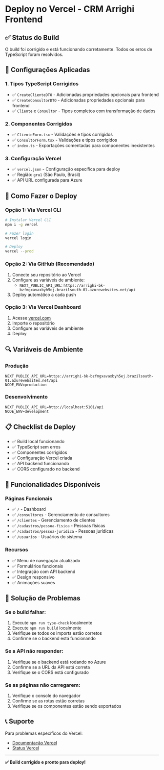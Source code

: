 # Deploy no Vercel - CRM Arrighi Frontend

## ✅ Status do Build

O build foi corrigido e está funcionando corretamente. Todos os erros de TypeScript foram resolvidos.

## 🔧 Configurações Aplicadas

### 1. **Tipos TypeScript Corrigidos**
- ✅ `CreateClienteDTO` - Adicionadas propriedades opcionais para frontend
- ✅ `CreateConsultorDTO` - Adicionadas propriedades opcionais para frontend
- ✅ `Cliente` e `Consultor` - Tipos completos com transformação de dados

### 2. **Componentes Corrigidos**
- ✅ `ClienteForm.tsx` - Validações e tipos corrigidos
- ✅ `ConsultorForm.tsx` - Validações e tipos corrigidos
- ✅ `index.ts` - Exportações comentadas para componentes inexistentes

### 3. **Configuração Vercel**
- ✅ `vercel.json` - Configuração específica para deploy
- ✅ Região: `gru1` (São Paulo, Brasil)
- ✅ API URL configurada para Azure

## 🚀 Como Fazer o Deploy

### **Opção 1: Via Vercel CLI**
```bash
# Instalar Vercel CLI
npm i -g vercel

# Fazer login
vercel login

# Deploy
vercel --prod
```

### **Opção 2: Via GitHub (Recomendado)**
1. Conecte seu repositório ao Vercel
2. Configure as variáveis de ambiente:
   - `NEXT_PUBLIC_API_URL`: `https://arrighi-bk-bzfmgxavaxbyh5ej.brazilsouth-01.azurewebsites.net/api`
3. Deploy automático a cada push

### **Opção 3: Via Vercel Dashboard**
1. Acesse [vercel.com](https://vercel.com)
2. Importe o repositório
3. Configure as variáveis de ambiente
4. Deploy

## 🔍 Variáveis de Ambiente

### **Produção**
```env
NEXT_PUBLIC_API_URL=https://arrighi-bk-bzfmgxavaxbyh5ej.brazilsouth-01.azurewebsites.net/api
NODE_ENV=production
```

### **Desenvolvimento**
```env
NEXT_PUBLIC_API_URL=http://localhost:5101/api
NODE_ENV=development
```

## 📋 Checklist de Deploy

- ✅ Build local funcionando
- ✅ TypeScript sem erros
- ✅ Componentes corrigidos
- ✅ Configuração Vercel criada
- ✅ API backend funcionando
- ✅ CORS configurado no backend

## 🎯 Funcionalidades Disponíveis

### **Páginas Funcionais**
- ✅ `/` - Dashboard
- ✅ `/consultores` - Gerenciamento de consultores
- ✅ `/clientes` - Gerenciamento de clientes
- ✅ `/cadastros/pessoa-fisica` - Pessoas físicas
- ✅ `/cadastros/pessoa-juridica` - Pessoas jurídicas
- ✅ `/usuarios` - Usuários do sistema

### **Recursos**
- ✅ Menu de navegação atualizado
- ✅ Formulários funcionais
- ✅ Integração com API backend
- ✅ Design responsivo
- ✅ Animações suaves

## 🚨 Solução de Problemas

### **Se o build falhar:**
1. Execute `npm run type-check` localmente
2. Execute `npm run build` localmente
3. Verifique se todos os imports estão corretos
4. Confirme se o backend está funcionando

### **Se a API não responder:**
1. Verifique se o backend está rodando no Azure
2. Confirme se a URL da API está correta
3. Verifique se o CORS está configurado

### **Se as páginas não carregarem:**
1. Verifique o console do navegador
2. Confirme se as rotas estão corretas
3. Verifique se os componentes estão sendo exportados

## 📞 Suporte

Para problemas específicos do Vercel:
- [Documentação Vercel](https://vercel.com/docs)
- [Status Vercel](https://vercel-status.com)

---

**✅ Build corrigido e pronto para deploy!**
